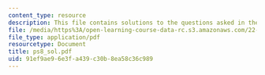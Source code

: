 ```yaml
---
content_type: resource
description: This file contains solutions to the questions asked in the reading assignment.
file: /media/https%3A/open-learning-course-data-rc.s3.amazonaws.com/22-38-probability-and-its-applications-to-reliability-quality-control-and-risk-assessment-fall-2005/91ef9ae96e3fa439c30b8ea58c36c989_ps8_sol.pdf
file_type: application/pdf
resourcetype: Document
title: ps8_sol.pdf
uid: 91ef9ae9-6e3f-a439-c30b-8ea58c36c989
---
```


